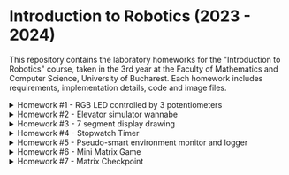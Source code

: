 # Introduction to Robotics (2023 - 2024)

This repository contains the laboratory homeworks for the "Introduction to Robotics" course, taken in the 3rd year at the Faculty of Mathematics and Computer Science, University of Bucharest. Each homework includes requirements, implementation details, code and image files.

<details>
 	<summary>Homework #1 - RGB LED controlled by 3 potentiometers</summary>
	<h2>Task Requirements</h2>
	Use a separate potentiometer for controlling each color of the RGB LED: Red, Green, and Blue. This control must leverage digital electronics. Specifically, you need to read the potentiometer’s value with Arduino and then write a mapped value to the LED pins.
	<h2>Photo of the setup</h2>
	<img src="Assets/rgb.jpg">
	<h2>Video</h2>
	<a href="https://youtu.be/r5gD0jrxwg8">YouTube link</a>
	
</details>

<details>

<summary>Homework #2 - Elevator simulator wannabe</summary>
	<h2>Task Requirements</h2>
	Design a control system that simulates a 3-floor elevator using the Arduino platform. Here are the specific requirements:
	<ul>
		<li>LED Indicators: Each of the 3 LEDs should represent one of the 3 floors. The LED corresponding to the current floor should light up. Additionally, another LED should represent the elevator’s operational state. It should blink when the elevator is moving and remain static when stationary.</li>
		<li>Buttons: Implement 3 buttons that represent the call buttons from the 3 floors. When pressed, the elevator should simulate movement towards the floor after a short interval (2-3 seconds).
		</li>
		<li>Buzzer (optional for Computer Science, mandatory for CTI): The buzzer should sound briefly during the following scenarios:
			<ul>
				<li>Elevator arriving at the desired floor (something resembling a ”cling”).</li>
				<li>Elevator doors closing and movement (pro tip: split them into 2 different sounds).</li>
			</ul>
		</li>
		<li>State Change & Timers: If the elevator is already at the desired floor, pressing the button for that floor should have no effect. Otherwise, after a button press, the elevator should ”wait for the doors to close” and then ”move” to the corresponding floor. If the elevator is in movement, it should either do nothing or it should stack its decision (get to the first programmed floor, open the doors, wait, close them and then go to the next desired floor).</li>
		<li>Debounce: Remember to implement debounce for the buttons to avoid unintentional repeated button presses.</li>
	</ul>
	<h2>Photo of the setup</h2>
	<img src="Assets/homework_2.jpg">
	<h2>Video</h2>
	<a href="https://youtu.be/LfgWHZSbjWU">YouTube link</a>

</details>

<details>
	<summary>Homework #3 - 7 segment display drawing</summary>
	<h2>Task Requirements</h2>
	Use the joystick to control the position of the segment and ”draw” on the display. The movement between segments should be natural, meaning they should jump from the current position only to neighbors, but without passing through ”walls”. Requirements:
	<ul>
		<li>The initial position should be on the DP. The current position always blinks (irrespective of the fact that the segment is on or off). Use the joystick to move from one position to neighbors. Short pressing the button toggles the segment state from ON to OFF or from OFF to ON. Long pressing the button resets the entire display by turning all the segments OFF and moving the current position to the decimal point.</li>
	</ul>	
	<h2>Photo of the setup</h2>
	<img src="Assets/homework_3.jpg">
	<h2>Video</h2>
	<a href="https://youtu.be/cHurHx7VuAc">YouTube link</a>
	</ul>

</details>

<details>
	<summary>Homework #4 - Stopwatch Timer</summary>
	<h2>Task Requirements</h2>
	<p>Use a 4 digit 7 segment display and 3 buttons to implement a stopwatch timer that counts in 10ths of a second and has a save lap functionality (similar to most basic stopwatch functions on most phones).</p>
	<p>The starting value of the 4 digit 7 segment display should be ”000.0”. Your buttons should have the following functionalities:</p>
	<ul>
		<li>Button 1: Start / pause.</li>
		<li>Button 2: Reset (if in pause mode). Reset saved laps (if in lap viewing mode).</li>
		<li>Button 3: Save lap (if in counting mode), cycle through last saved laps (up to 4 laps).</li>
	</ul>	
	<h2>Photo of the setup</h2>
	<img src="Assets/homework_4.jpg">
	<h2>Video</h2>
	<a href="https://www.youtube.com/watch?v=WpZOTJZQCmM">YouTube link</a>
	</ul>
</details>

<details>
	<summary>Homework #5 - Pseudo-smart environment monitor and logger</summary>
	<h2>Task Requirements</h2>
	<p>Develop a ”Smart Environment Monitor and Logger” using Arduino. This system will utilize various sensors to gather environmental data, log this data into EEPROM, and provide both visual feedback via an RGB LED and user interaction through a Serial Menu. </p>
	<p>Menu Structure:</p>
	<ol>
		<li>
			<p>Sensor Settings // Go to submenu</p>
			<ol>
				<li>Sensors Sampling Interval. Here you should be prompted for a value between 1 and 10 seconds. Use this value as a sampling rate for the sensors. You can read a separate value for each or have the same for both.</li>
				<li>Ultrasonic Alert Threshold. Here you should be prompted for a threshold value for the ultrasonic sensor. You can decide if that is the min or max value (you can signal that something is too close). When sensor value exceeds the threshold value, an alert should be given. This can be in the form of a message. If the LED is set to Automatic Mode, it should also turn red if any of the sensors are outside the value.</li>
				<li>LDR Alert Threshold. Here you should be prompted for a threshold value for the LDR sensor. You can decide if that is the min or max value (for example, it could signal that night is coming). When sensor value exceeds the threshold value, an alert should be given. This can be in the form of a message. If the LED is set to Automatic Mode, it should also turn red if any of the sensors are outside the value.</li>
				<li>Back // Return to main menu</li>
			</ol>
		</li>
		<li>
			<p>Reset Logger Data. Should print a message, promting if you to confirm to delete all data. Something like ”are you sure?”, followed by the submenu with YES or NO. You can reset both sensor data at the same time, or you can do it individually. Your choice. Individually makes more sense, but I’m trying to simplify the homework.</p>
			<ol>
				<li>Yes</li>
				<li>No</li>
			</ol>
		</li>
		<li>
			<p>System Status // Check current status and health</p>
			<ol>
				<li>Current Sensor Readings. Continuously print sensor readings at the set sampling rate, from all sensors. Make sure you have a way to exit this (such as pressing a specific key) and inform the user of this method through a message.</li>
				<li>Current Sensor Settings. Displays the sampling rate and threshold value for all sensors.</li>
				<li>Display Logged Data. Displays last 10 sensor readings for all sensors.</li>
				<li>Back. Return to Main menu.</li>
			</ol>
		</li>
		<li>
			<p>RGB LED Control // Go to submenu</p>
			<ol>
				<li>Manual Color Control. Set the RGB colors manually. You decide how to input them, either by making an option for each channel, or by putting a string etc. If you expect a specific format, make sure to inform the user.</li>
				<li>LED: Toggle Automatic ON/OFF. If automatic mode is ON, then the led color should be GREEN when all sensors value do not exceed threshold values (aka no alert) and RED when there is an alert (aka ANY sensor value exceeds the threshold). When automatic mode is OFF, then the LED should use the last saved RGB values.</li>
				<li>Back // Return to main menu</li>
			</ol>
		</li>
	</ol>	
	<h2>Photo of the setup</h2>
	<img src="Assets/homework_5.jpg">
	<h2>Video</h2>
	<a href="https://youtu.be/x1IaNj1Zl58">YouTube link</a>
	</ul>
</details>

<details>
	<summary>Homework #6 - Mini Matrix Game</summary>
	<h2>Task Requirements</h2>
	<p>Develop a small game on the 8x8 matrix. The game must have at least 3 types of elements: player (blinks slowly), bombs/bullets (blinks fast), wall (doesn’t blink). The purpose of this to get you started with your matrix project. The basic idea is that you generate walls on the map (50% - 75% of the map) and then you move around with the player and destroy them. You can do it Bomberman style or terminator-tanks style.</p>
	<p>The player and the bombs/bullets need to blink at different rates. The player should blink slowly and the bomb/bullet should blink fast. The wall should not blink at all.</p>
	<h2>Photo of the setup</h2>
	<img src="Assets/homework_6.jpg">
	<h2>Video</h2>
	<a href="https://youtu.be/dJelCZgs6_o">YouTube link</a>
</details>

<details>
	<summary>Homework #7 - Matrix Checkpoint</summary>
	<h2>Task Requirements</h2>
	<p>Add the following functionality for this checkpoint:</p>
	<ol>
		<li>Intro Message - When powering up the project, a greeting message should be shown for a few moments.<\li>
		<li>
			Menu:
			<ul>
				<li>Start game</li>
				<li>
					Settings
					<ul>
						<li> LCD brightness control. Save value to EEPROM and load it upon system start.</li>
						<li>Matrix brightness control (see function setIntesnity from the Led Control library). Make sure to display something on the matrix when selecting it. Save value to EEPROM and load it upon system start.</li>
					</ul>
				</li>
				<li>About: should include details about the creator(s) of the game.</li>
			</ul>
		</li>
		<li> End Message - When the game ends, add a message. Wait for a promt from the user (a button push, for example), before returning to main menu again.</li>
		<li>
			During gameplay:
			<ul>
				<li>Show relevant details, that are dynamic (change with gameplay): time, level, lives etc. Doesn’t matter, what can be used. You can implement the number of LEDs that are still switched on.</li>
				<li>Implement an end game / level functionality. You current game should end. For example, if you implemented the game where you ”destroy” all the LEDs, it should end when you finished them all. Upon ending, it should display the aforementioned message, wait for user prompt and then return to the main menu again.</li>
			</ul>
		</li>
	</ol>
	<h2>Photo of the setup</h2>
	<img src="Assets/homework_7.jpg">
	<h2>Video</h2>
	<a href="https://youtu.be/1I-HX6EnAG8">YouTube link</a>
</details>
